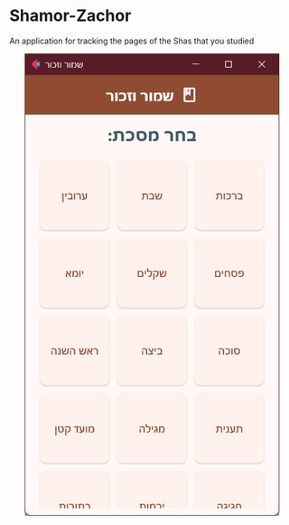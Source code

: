 # Shamor-Zachor
 An application for tracking the pages of the Shas that you studied


<p align="center">
    <img src="https://github.com/NHLOCAL/Shamor-Zachor/blob/main/assets/screen.png?raw=true"/>
</p>
